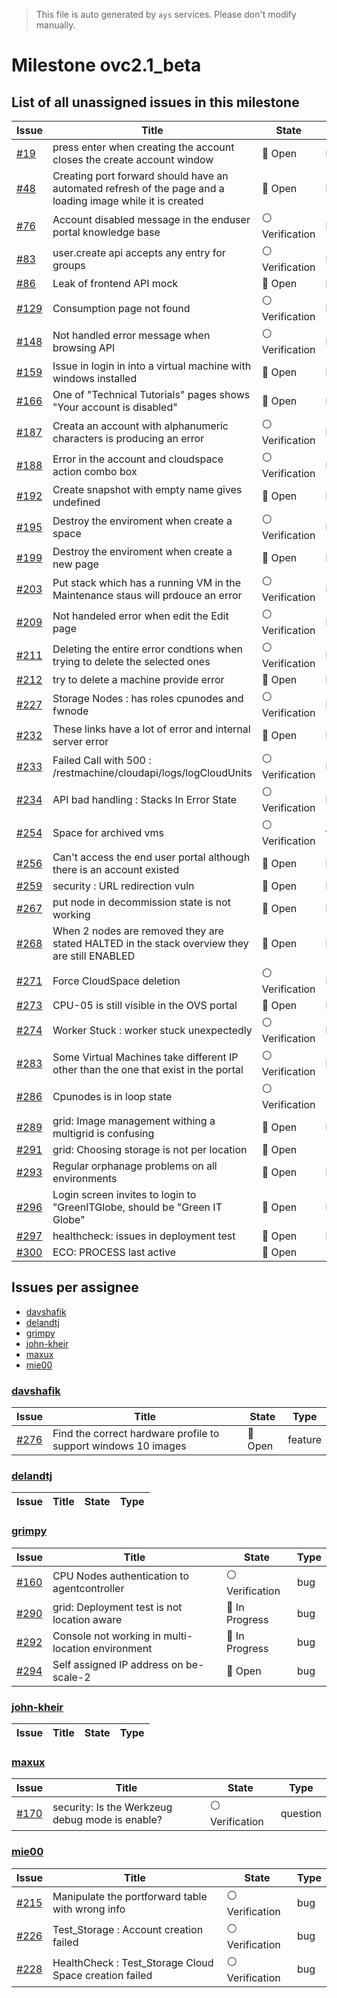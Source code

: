 > This file is auto generated by `ays` services. Please don't modify manually.

# Milestone ovc2.1_beta

## List of all unassigned issues in this milestone

|Issue|Title|State|Type|
|-----|-----|-----|---|
|[#19](https://github.com/0-complexity/openvcloud/issues/19)|press enter when creating the account closes the create account window|:red_circle: Open|bug|
|[#48](https://github.com/0-complexity/openvcloud/issues/48)|Creating port forward should have an automated refresh of the page and a loading image while it is created|:red_circle: Open|bug|
|[#76](https://github.com/0-complexity/openvcloud/issues/76)|Account disabled message in the enduser portal knowledge base|:white_circle: Verification|bug|
|[#83](https://github.com/0-complexity/openvcloud/issues/83)|user.create api accepts any entry for groups|:white_circle: Verification|bug|
|[#86](https://github.com/0-complexity/openvcloud/issues/86)|Leak of frontend API mock|:red_circle: Open|bug|
|[#129](https://github.com/0-complexity/openvcloud/issues/129)|Consumption page not found|:white_circle: Verification|bug|
|[#148](https://github.com/0-complexity/openvcloud/issues/148)|Not handled error message when browsing API|:white_circle: Verification|bug|
|[#159](https://github.com/0-complexity/openvcloud/issues/159)|Issue in login in into a virtual machine with windows installed|:red_circle: Open|bug|
|[#166](https://github.com/0-complexity/openvcloud/issues/166)|One of "Technical Tutorials" pages shows "Your account is disabled"|:red_circle: Open|bug|
|[#187](https://github.com/0-complexity/openvcloud/issues/187)|Creata an account with alphanumeric characters is producing an error|:white_circle: Verification|bug|
|[#188](https://github.com/0-complexity/openvcloud/issues/188)|Error in the account and cloudspace  action combo box|:white_circle: Verification|bug|
|[#192](https://github.com/0-complexity/openvcloud/issues/192)|Create snapshot with empty name gives undefined|:red_circle: Open|bug|
|[#195](https://github.com/0-complexity/openvcloud/issues/195)|Destroy the enviroment when create a space|:white_circle: Verification|bug|
|[#199](https://github.com/0-complexity/openvcloud/issues/199)|Destroy the enviroment when create a new page|:red_circle: Open|bug|
|[#203](https://github.com/0-complexity/openvcloud/issues/203)|Put stack which has a running VM in the Maintenance staus will prdouce an error|:white_circle: Verification|bug|
|[#209](https://github.com/0-complexity/openvcloud/issues/209)|Not handeled error when edit the Edit page|:white_circle: Verification|bug|
|[#211](https://github.com/0-complexity/openvcloud/issues/211)|Deleting the entire error condtions when trying to delete the selected ones|:white_circle: Verification|bug|
|[#212](https://github.com/0-complexity/openvcloud/issues/212)|try to delete a machine provide error|:red_circle: Open|bug|
|[#227](https://github.com/0-complexity/openvcloud/issues/227)|Storage Nodes : has roles cpunodes and fwnode|:white_circle: Verification|bug|
|[#232](https://github.com/0-complexity/openvcloud/issues/232)|These links have a lot of error and internal server error|:red_circle: Open|bug|
|[#233](https://github.com/0-complexity/openvcloud/issues/233)|Failed Call with 500 : /restmachine/cloudapi/logs/logCloudUnits|:white_circle: Verification|bug|
|[#234](https://github.com/0-complexity/openvcloud/issues/234)|API  bad handling : Stacks In Error State|:white_circle: Verification|bug|
|[#254](https://github.com/0-complexity/openvcloud/issues/254)|Space for archived vms |:white_circle: Verification|feature|
|[#256](https://github.com/0-complexity/openvcloud/issues/256)|Can't access the end user portal although there is an account existed|:red_circle: Open|bug|
|[#259](https://github.com/0-complexity/openvcloud/issues/259)|security : URL redirection vuln|:red_circle: Open|bug|
|[#267](https://github.com/0-complexity/openvcloud/issues/267)|put node in decommission state is not working|:red_circle: Open|bug|
|[#268](https://github.com/0-complexity/openvcloud/issues/268)|When 2 nodes are removed they are stated HALTED in the stack overview they are still ENABLED|:red_circle: Open|bug|
|[#271](https://github.com/0-complexity/openvcloud/issues/271)|Force CloudSpace deletion|:white_circle: Verification|bug|
|[#273](https://github.com/0-complexity/openvcloud/issues/273)|CPU-05 is still visible in the OVS portal|:red_circle: Open|bug|
|[#274](https://github.com/0-complexity/openvcloud/issues/274)|Worker Stuck : worker stuck unexpectedly|:white_circle: Verification|bug|
|[#283](https://github.com/0-complexity/openvcloud/issues/283)|Some Virtual Machines take different IP other than the one that exist in the portal|:white_circle: Verification|bug|
|[#286](https://github.com/0-complexity/openvcloud/issues/286)|Cpunodes is  in loop state|:white_circle: Verification||
|[#289](https://github.com/0-complexity/openvcloud/issues/289)|grid: Image management withing a multigrid is confusing|:red_circle: Open|bug|
|[#291](https://github.com/0-complexity/openvcloud/issues/291)|grid: Choosing storage is not per location|:red_circle: Open||
|[#293](https://github.com/0-complexity/openvcloud/issues/293)|Regular orphanage problems on all environments|:red_circle: Open|bug|
|[#296](https://github.com/0-complexity/openvcloud/issues/296)|Login screen invites to login to "GreenITGlobe, should be "Green IT Globe"|:red_circle: Open|bug|
|[#297](https://github.com/0-complexity/openvcloud/issues/297)|healthcheck: issues in deployment test|:red_circle: Open|bug|
|[#300](https://github.com/0-complexity/openvcloud/issues/300)|ECO: PROCESS last active|:red_circle: Open||


## Issues per assignee
- [davshafik](#davshafik)
- [delandtj](#delandtj)
- [grimpy](#grimpy)
- [john-kheir](#john-kheir)
- [maxux](#maxux)
- [mie00](#mie00)



### [davshafik](https://github.com/davshafik)

|Issue|Title|State|Type|
|-----|-----|-----|----|
|[#276](https://github.com/0-complexity/openvcloud/issues/276)|Find the correct hardware profile to support windows 10 images|:red_circle: Open|feature|


### [delandtj](https://github.com/delandtj)

|Issue|Title|State|Type|
|-----|-----|-----|----|


### [grimpy](https://github.com/grimpy)

|Issue|Title|State|Type|
|-----|-----|-----|----|
|[#160](https://github.com/0-complexity/openvcloud/issues/160)|CPU Nodes authentication to agentcontroller|:white_circle: Verification|bug|
|[#290](https://github.com/0-complexity/openvcloud/issues/290)|grid: Deployment test is not location aware|:large_blue_circle: In Progress|bug|
|[#292](https://github.com/0-complexity/openvcloud/issues/292)|Console not working in multi-location environment|:large_blue_circle: In Progress|bug|
|[#294](https://github.com/0-complexity/openvcloud/issues/294)|Self assigned IP address on be-scale-2|:red_circle: Open|bug|


### [john-kheir](https://github.com/john-kheir)

|Issue|Title|State|Type|
|-----|-----|-----|----|


### [maxux](https://github.com/maxux)

|Issue|Title|State|Type|
|-----|-----|-----|----|
|[#170](https://github.com/0-complexity/openvcloud/issues/170)|security: Is the Werkzeug debug mode is enable?|:white_circle: Verification|question|


### [mie00](https://github.com/mie00)

|Issue|Title|State|Type|
|-----|-----|-----|----|
|[#215](https://github.com/0-complexity/openvcloud/issues/215)|Manipulate the portforward table with wrong info|:white_circle: Verification|bug|
|[#226](https://github.com/0-complexity/openvcloud/issues/226)|Test_Storage : Account creation failed|:white_circle: Verification|bug|
|[#228](https://github.com/0-complexity/openvcloud/issues/228)|HealthCheck : Test_Storage  Cloud Space creation failed|:white_circle: Verification|bug|

